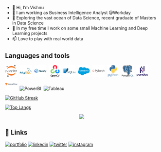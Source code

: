 - 👋 Hi, I’m Vishnu
- 👀 I am working as Business Intelligence Analyst @Workday
- 🌱 Exploring the vast ocean of Data Science, recent graduate of Masters in Data Science
- 💞️ In my free time I work on some small Machine Learning and Deep Learning projects
- 📫 Love to play with real world data

## Languages and tools
<div>
  <img src="https://github.com/devicons/devicon/blob/master/icons/jupyter/jupyter-original-wordmark.svg" title="Jupiter" alt="Jupiter" width="40" height="40"/>&nbsp;
  <img src="https://github.com/devicons/devicon/blob/master/icons/mysql/mysql-original-wordmark.svg" title="MySQL"  alt="MySQL" width="40" height="40"/>&nbsp;
  <img src="https://github.com/devicons/devicon/blob/master/icons/numpy/numpy-original-wordmark.svg" title="Numpy" alt="Numpy" width="40" height="40"/>&nbsp;
  <img src="https://github.com/devicons/devicon/blob/master/icons/opencv/opencv-original-wordmark.svg" title="OpenCV" alt="OpenCV" width="40" height="40"/>&nbsp;
  <img src="https://github.com/devicons/devicon/blob/master/icons/sqlite/sqlite-original-wordmark.svg" title="SQLite" alt="SQLite" width="40" height="40"/>&nbsp;
  <img src="https://github.com/devicons/devicon/blob/master/icons/salesforce/salesforce-original.svg" title="SalesForce" alt="SalesForce" width="40" height="40"/>&nbsp;
  <img src="https://github.com/devicons/devicon/blob/master/icons/pytorch/pytorch-original-wordmark.svg" title="Pytorch" alt="Pytorch" width="40" height="40"/>&nbsp;
  <img src="https://github.com/devicons/devicon/blob/master/icons/python/python-original-wordmark.svg"  title="Python" alt="Python" width="40" height="40"/>&nbsp;
  <img src="https://github.com/devicons/devicon/blob/master/icons/postgresql/postgresql-original-wordmark.svg" title="Postgresql" alt="Postgresql" width="40" height="40"/>&nbsp;
  <img src="https://github.com/devicons/devicon/blob/master/icons/pandas/pandas-original-wordmark.svg" title="Pandas" alt="Pandas" width="40" height="40"/>&nbsp;
  <img src="https://github.com/devicons/devicon/blob/master/icons/tensorflow/tensorflow-original-wordmark.svg" title="TensorFlow" alt="TensorFlow" width="40" height="40"/>&nbsp;
  <img src="https://github.com/microsoft/PowerBI-Icons/blob/main/SVG/Power-BI.svg" title="PowerBI"  alt="PowerBI" width="40" height="40"/>&nbsp;
  <img src="https://camo.githubusercontent.com/c13034cf5ce18abda1a57109359a1d8656ba197b60a4c8c2bfd9cf95ad4824ca/68747470733a2f2f63646e6c2e74626c7366742e636f6d2f73697465732f64656661756c742f66696c65732f70616765732f7461626c6561756c6f676f5f686967687265732e706e67" title="Tableau" alt="Tableau" width="40" height="40"/>&nbsp;
</div>

[![GitHub Streak](http://github-readme-streak-stats.herokuapp.com?user=vishnu-the-analyst&theme=dark&background=000000)](https://git.io/streak-stats)

[![Top Langs](https://github-readme-stats.vercel.app/api/top-langs/?username=vishnu-the-analyst&layout=compact&theme=vision-friendly-dark)](https://github.com/anuraghazra/github-readme-stats)

<div id="header" align="center">
  <img src="https://media.giphy.com/media/M9gbBd9nbDrOTu1Mqx/giphy.gif" width="100"/>
</div>

## 🔗 Links
[![portfolio](https://img.shields.io/badge/my_portfolio-000?style=for-the-badge&logo=ko-fi&logoColor=white)](https://vishnu-the-analyst.github.io/portfolio/index.html)
[![linkedin](https://img.shields.io/badge/linkedin-0A66C2?style=for-the-badge&logo=linkedin&logoColor=white)](https://www.linkedin.com/in/vishnu-eswaran/)
[![twitter](https://img.shields.io/badge/twitter-1DA1F2?style=for-the-badge&logo=twitter&logoColor=white)](https://twitter.com/vishnu_k_k)
[![instagram](https://img.shields.io/badge/instagram-405DE6?style=for-the-badge&logo=instagram&logoColor=white)](https://www.instagram.com/vishnukumar_kandasamy/)

<img src="https://komarev.com/ghpvc/?username=vishnu-the-analyst&style=flat-square&color=blue" alt=""/>

<!---
Walle-vish/Walle-vish is a ✨ special ✨ repository because its `README.md` (this file) appears on your GitHub profile.
You can click the Preview link to take a look at your changes.
--->
